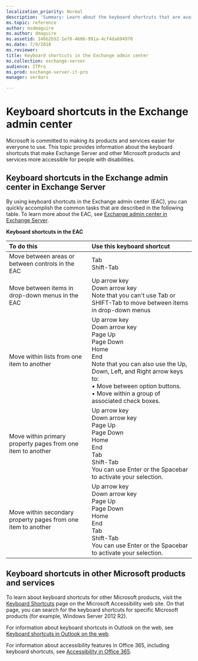 ```yaml
---
localization_priority: Normal
description: 'Summary: Learn about the keyboard shortcuts that are available in the Exchange admin center in Exchange Server.'
ms.topic: reference
author: msdmaguire
ms.author: dmaguire
ms.assetid: 146b2b52-1ef8-4606-991a-4cf4da694970
ms.date: 7/9/2018
ms.reviewer: 
title: Keyboard shortcuts in the Exchange admin center
ms.collection: exchange-server
audience: ITPro
ms.prod: exchange-server-it-pro
manager: serdars

---
```


# Keyboard shortcuts in the Exchange admin center

Microsoft is committed to making its products and services easier for everyone to use. This topic provides information about the keyboard shortcuts that make Exchange Server and other Microsoft products and services more accessible for people with disabilities.

## Keyboard shortcuts in the Exchange admin center in Exchange Server

By using keyboard shortcuts in the Exchange admin center (EAC), you can quickly accomplish the common tasks that are described in the following table. To learn more about the EAC, see [Exchange admin center in Exchange Server](../architecture/client-access/exchange-admin-center.md).

**Keyboard shortcuts in the EAC**

|**To do this**|**Use this keyboard shortcut**|
|:-----|:-----|
|Move between areas or between controls in the EAC|Tab  <br/> Shift-Tab|
|Move between items in drop-down menus in the EAC|Up arrow key  <br/> Down arrow key  <br/> Note that you can't use Tab or SHIFT-Tab to move between items in drop-down menus|
|Move within lists from one item to another|Up arrow key  <br/> Down arrow key  <br/> Page Up  <br/> Page Down  <br/> Home  <br/> End  <br/> Note that you can also use the Up, Down, Left, and Right arrow keys to:  <br/> • Move between option buttons.  <br/> • Move within a group of associated check boxes.|
|Move within primary property pages from one item to another|Up arrow key  <br/> Down arrow key  <br/> Page Up  <br/> Page Down  <br/> Home  <br/> End  <br/> Tab  <br/> Shift-Tab  <br/> You can use Enter or the Spacebar to activate your selection.|
|Move within secondary property pages from one item to another|Up arrow key  <br/> Down arrow key  <br/> Page Up  <br/> Page Down  <br/> Home  <br/> End  <br/> Tab  <br/> Shift-Tab  <br/> You can use Enter or the Spacebar to activate your selection.|

## Keyboard shortcuts in other Microsoft products and services

To learn about keyboard shortcuts for other Microsoft products, visit the [Keyboard Shortcuts](https://go.microsoft.com/fwlink/p/?LinkId=248894) page on the Microsoft Accessibility web site. On that page, you can search for the keyboard shortcuts for specific Microsoft products (for example, Windows Server 2012 R2).

For information about keyboard shortcuts in Outlook on the web, see [Keyboard shortcuts in Outlook on the web](https://go.microsoft.com/fwlink/p/?LinkId=823540).

For information about accessibility features in Office 365, including keyboard shortcuts, see [Accessibility in Office 365](https://go.microsoft.com/fwlink/p/?LinkID=521946).
